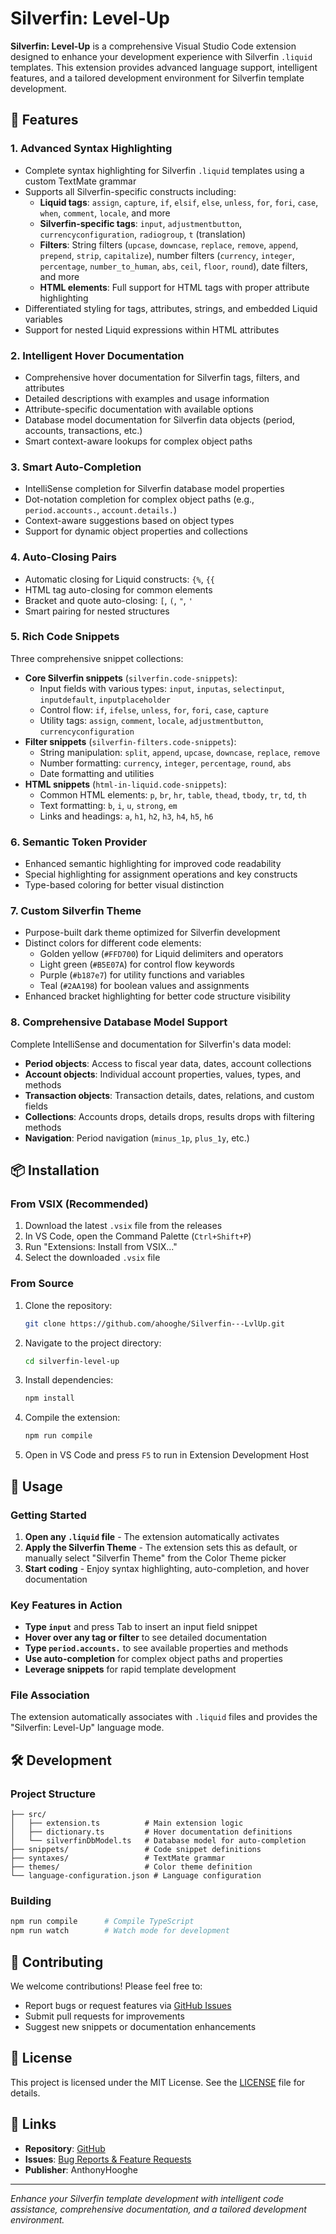 # Silverfin: Level-Up

**Silverfin: Level-Up** is a comprehensive Visual Studio Code extension designed to enhance your development experience with Silverfin `.liquid` templates. This extension provides advanced language support, intelligent features, and a tailored development environment for Silverfin template development.

## 🚀 Features

### 1. **Advanced Syntax Highlighting**
- Complete syntax highlighting for Silverfin `.liquid` templates using a custom TextMate grammar
- Supports all Silverfin-specific constructs including:
  - **Liquid tags**: `assign`, `capture`, `if`, `elsif`, `else`, `unless`, `for`, `fori`, `case`, `when`, `comment`, `locale`, and more
  - **Silverfin-specific tags**: `input`, `adjustmentbutton`, `currencyconfiguration`, `radiogroup`, `t` (translation)
  - **Filters**: String filters (`upcase`, `downcase`, `replace`, `remove`, `append`, `prepend`, `strip`, `capitalize`), number filters (`currency`, `integer`, `percentage`, `number_to_human`, `abs`, `ceil`, `floor`, `round`), date filters, and more
  - **HTML elements**: Full support for HTML tags with proper attribute highlighting
- Differentiated styling for tags, attributes, strings, and embedded Liquid variables
- Support for nested Liquid expressions within HTML attributes

### 2. **Intelligent Hover Documentation**
- Comprehensive hover documentation for Silverfin tags, filters, and attributes
- Detailed descriptions with examples and usage information
- Attribute-specific documentation with available options
- Database model documentation for Silverfin data objects (period, accounts, transactions, etc.)
- Smart context-aware lookups for complex object paths

### 3. **Smart Auto-Completion**
- IntelliSense completion for Silverfin database model properties
- Dot-notation completion for complex object paths (e.g., `period.accounts.`, `account.details.`)
- Context-aware suggestions based on object types
- Support for dynamic object properties and collections

### 4. **Auto-Closing Pairs**
- Automatic closing for Liquid constructs: `{%`, `{{`
- HTML tag auto-closing for common elements
- Bracket and quote auto-closing: `[`, `(`, `"`, `'`
- Smart pairing for nested structures

### 5. **Rich Code Snippets**
Three comprehensive snippet collections:
- **Core Silverfin snippets** (`silverfin.code-snippets`):
  - Input fields with various types: `input`, `inputas`, `selectinput`, `inputdefault`, `inputplaceholder`
  - Control flow: `if`, `ifelse`, `unless`, `for`, `fori`, `case`, `capture`
  - Utility tags: `assign`, `comment`, `locale`, `adjustmentbutton`, `currencyconfiguration`
- **Filter snippets** (`silverfin-filters.code-snippets`):
  - String manipulation: `split`, `append`, `upcase`, `downcase`, `replace`, `remove`
  - Number formatting: `currency`, `integer`, `percentage`, `round`, `abs`
  - Date formatting and utilities
- **HTML snippets** (`html-in-liquid.code-snippets`):
  - Common HTML elements: `p`, `br`, `hr`, `table`, `thead`, `tbody`, `tr`, `td`, `th`
  - Text formatting: `b`, `i`, `u`, `strong`, `em`
  - Links and headings: `a`, `h1`, `h2`, `h3`, `h4`, `h5`, `h6`

### 6. **Semantic Token Provider**
- Enhanced semantic highlighting for improved code readability
- Special highlighting for assignment operations and key constructs
- Type-based coloring for better visual distinction

### 7. **Custom Silverfin Theme**
- Purpose-built dark theme optimized for Silverfin development
- Distinct colors for different code elements:
  - Golden yellow (`#FFD700`) for Liquid delimiters and operators
  - Light green (`#B5E07A`) for control flow keywords
  - Purple (`#b187e7`) for utility functions and variables
  - Teal (`#2AA198`) for boolean values and assignments
- Enhanced bracket highlighting for better code structure visibility

### 8. **Comprehensive Database Model Support**
Complete IntelliSense and documentation for Silverfin's data model:
- **Period objects**: Access to fiscal year data, dates, account collections
- **Account objects**: Individual account properties, values, types, and methods
- **Transaction objects**: Transaction details, dates, relations, and custom fields
- **Collections**: Accounts drops, details drops, results drops with filtering methods
- **Navigation**: Period navigation (`minus_1p`, `plus_1y`, etc.)

## 📦 Installation

### From VSIX (Recommended)
1. Download the latest `.vsix` file from the releases
2. In VS Code, open the Command Palette (`Ctrl+Shift+P`)
3. Run "Extensions: Install from VSIX..."
4. Select the downloaded `.vsix` file

### From Source
1. Clone the repository:
   ```bash
   git clone https://github.com/ahooghe/Silverfin---LvlUp.git
   ```

2. Navigate to the project directory:
   ```bash
   cd silverfin-level-up
   ```

3. Install dependencies:
   ```bash
   npm install
   ```

4. Compile the extension:
   ```bash
   npm run compile
   ```

5. Open in VS Code and press `F5` to run in Extension Development Host

## 🎯 Usage

### Getting Started
1. **Open any `.liquid` file** - The extension automatically activates
2. **Apply the Silverfin Theme** - The extension sets this as default, or manually select "Silverfin Theme" from the Color Theme picker
3. **Start coding** - Enjoy syntax highlighting, auto-completion, and hover documentation

### Key Features in Action
- **Type `input`** and press Tab to insert an input field snippet
- **Hover over any tag or filter** to see detailed documentation
- **Type `period.accounts.`** to see available properties and methods
- **Use auto-completion** for complex object paths and properties
- **Leverage snippets** for rapid template development

### File Association
The extension automatically associates with `.liquid` files and provides the "Silverfin: Level-Up" language mode.

## 🛠️ Development

### Project Structure
```
├── src/
│   ├── extension.ts          # Main extension logic
│   ├── dictionary.ts         # Hover documentation definitions
│   └── silverfinDbModel.ts   # Database model for auto-completion
├── snippets/                 # Code snippet definitions
├── syntaxes/                 # TextMate grammar
├── themes/                   # Color theme definition
└── language-configuration.json # Language configuration
```

### Building
```bash
npm run compile      # Compile TypeScript
npm run watch        # Watch mode for development
```

## 🤝 Contributing

We welcome contributions! Please feel free to:
- Report bugs or request features via [GitHub Issues](https://github.com/ahooghe/Silverfin---LvlUp/issues)
- Submit pull requests for improvements
- Suggest new snippets or documentation enhancements

## 📄 License

This project is licensed under the MIT License. See the [LICENSE](LICENSE.txt) file for details.

## 🔗 Links

- **Repository**: [GitHub](https://github.com/ahooghe/Silverfin---LvlUp)
- **Issues**: [Bug Reports & Feature Requests](https://github.com/ahooghe/Silverfin---LvlUp/issues)
- **Publisher**: AnthonyHooghe

---

*Enhance your Silverfin template development with intelligent code assistance, comprehensive documentation, and a tailored development environment.*